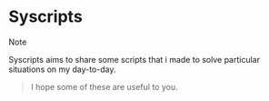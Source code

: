 # Syscripts
> [!NOTE]
> Syscripts aims to share some scripts that i made to solve particular situations on my day-to-day.

> I hope some of these are useful to you.